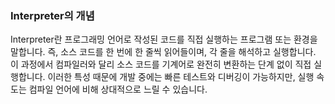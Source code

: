
### Interpreter의 개념

Interpreter란 프로그래밍 언어로 작성된 코드를 직접 실행하는 프로그램 또는 환경을 말합니다. 즉, 소스 코드를 한 번에 한 줄씩 읽어들이며, 각 줄을 해석하고 실행합니다. 이 과정에서 컴파일러와 달리 소스 코드를 기계어로 완전히 변환하는 단계 없이 직접 실행합니다. 이러한 특성 때문에 개발 중에는 빠른 테스트와 디버깅이 가능하지만, 실행 속도는 컴파일 언어에 비해 상대적으로 느릴 수 있습니다.